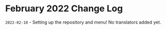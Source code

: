 # February 2022 Change Log
`2022-02-10` - Setting up the repository and menu! No translators added yet.
